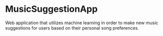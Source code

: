 # MusicSuggestionApp
Web application that utilizes machine learning in order to make new music suggestions for users based on their personal song preferences.
